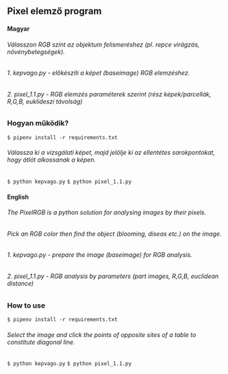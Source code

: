 ## Pixel elemző program

#### Magyar
###### Válasszon RGB színt az objektum felismeréshez (pl. repce virágzás, növénybetegségek).
###### 1. kepvago.py - előkészíti a képet (baseimage) RGB elemzéshez.
###### 2. pixel_1.1.py - RGB elemzés paraméterek szerint (rész képek/parcellák, R,G,B, euklideszi távolság)
### Hogyan működik?
```$ pipenv install -r requirements.txt```
###### Válassza ki a vizsgálati képet, majd jelölje ki az ellentétes sarokpontokat, hogy átlót alkossanak a képen.
```$ python kepvago.py```
```$ python pixel_1.1.py```
<br/>
#### English
###### The PixelRGB is a python solution for analysing images by their pixels.
###### Pick an RGB color then find the object (blooming, diseas etc.) on the image.
###### 1. kepvago.py - prepare the image (baseimage) for RGB analysis.
###### 2. pixel_1.1.py - RGB analysis by parameters (part images, R,G,B, euclidean distance)
### How to use
```$ pipenv install -r requirements.txt```
###### Select the image and click the points of opposite sites of a table to constitute diagonal line.
```$ python kepvago.py```
```$ python pixel_1.1.py```
<br/>
